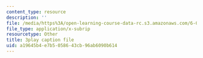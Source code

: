 ```yaml
---
content_type: resource
description: ''
file: /media/https%3A/open-learning-course-data-rc.s3.amazonaws.com/6-004-computation-structures-spring-2017/a19645b4e7b5058643cb96ab6090b614_0h3SCozKaR4.srt
file_type: application/x-subrip
resourcetype: Other
title: 3play caption file
uid: a19645b4-e7b5-0586-43cb-96ab6090b614
---
```

